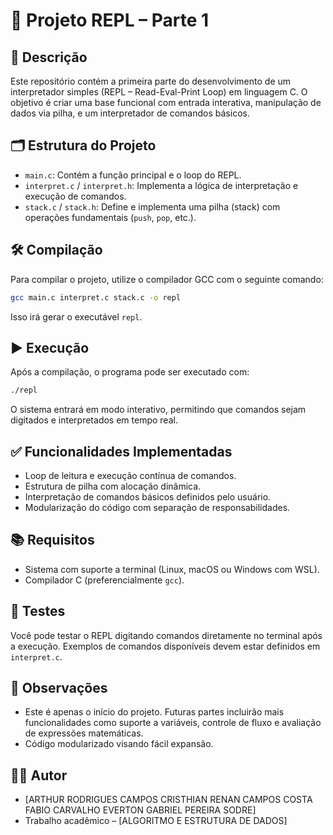 # 🧠 Projeto REPL – Parte 1

## 📌 Descrição

Este repositório contém a primeira parte do desenvolvimento de um interpretador simples (REPL – Read-Eval-Print Loop) em linguagem C. O objetivo é criar uma base funcional com entrada interativa, manipulação de dados via pilha, e um interpretador de comandos básicos.

## 🗂️ Estrutura do Projeto

- `main.c`: Contém a função principal e o loop do REPL.
- `interpret.c` / `interpret.h`: Implementa a lógica de interpretação e execução de comandos.
- `stack.c` / `stack.h`: Define e implementa uma pilha (stack) com operações fundamentais (`push`, `pop`, etc.).

## 🛠️ Compilação

Para compilar o projeto, utilize o compilador GCC com o seguinte comando:

```bash
gcc main.c interpret.c stack.c -o repl
```

Isso irá gerar o executável `repl`.

## ▶️ Execução

Após a compilação, o programa pode ser executado com:

```bash
./repl
```

O sistema entrará em modo interativo, permitindo que comandos sejam digitados e interpretados em tempo real.

## ✅ Funcionalidades Implementadas

- Loop de leitura e execução contínua de comandos.
- Estrutura de pilha com alocação dinâmica.
- Interpretação de comandos básicos definidos pelo usuário.
- Modularização do código com separação de responsabilidades.

## 📚 Requisitos

- Sistema com suporte a terminal (Linux, macOS ou Windows com WSL).
- Compilador C (preferencialmente `gcc`).

## 🧪 Testes

Você pode testar o REPL digitando comandos diretamente no terminal após a execução. Exemplos de comandos disponíveis devem estar definidos em `interpret.c`.

## 📝 Observações

- Este é apenas o início do projeto. Futuras partes incluirão mais funcionalidades como suporte a variáveis, controle de fluxo e avaliação de expressões matemáticas.
- Código modularizado visando fácil expansão.

## 👨‍💻 Autor

- [ARTHUR RODRIGUES CAMPOS
CRISTHIAN RENAN CAMPOS COSTA
FABIO CARVALHO EVERTON
GABRIEL PEREIRA SODRE]
- Trabalho acadêmico – [ALGORITMO E ESTRUTURA DE DADOS]
